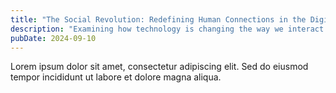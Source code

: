 ```yaml
---
title: "The Social Revolution: Redefining Human Connections in the Digital Age"
description: "Examining how technology is changing the way we interact and form relationships in a more connected world."
pubDate: 2024-09-10
---
```


Lorem ipsum dolor sit amet, consectetur adipiscing elit. Sed do eiusmod tempor incididunt ut labore et dolore magna aliqua.
